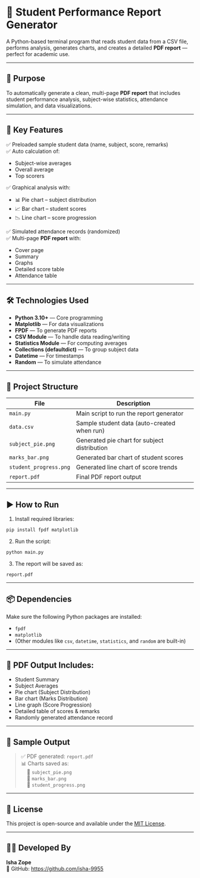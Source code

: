
# 🧾 Student Performance Report Generator

A Python-based terminal program that reads student data from a CSV file, performs analysis, generates charts, and creates a detailed **PDF report** — perfect for academic use.

---

## 🎯 Purpose

To automatically generate a clean, multi-page **PDF report** that includes student performance analysis, subject-wise statistics, attendance simulation, and data visualizations.

---

## 🧠 Key Features

✅ Preloaded sample student data (name, subject, score, remarks)  
✅ Auto calculation of:
- Subject-wise averages
- Overall average
- Top scorers  

✅ Graphical analysis with:
- 📊 Pie chart – subject distribution  
- 📈 Bar chart – student scores  
- 📉 Line chart – score progression  

✅ Simulated attendance records (randomized)  
✅ Multi-page **PDF report** with:
- Cover page  
- Summary  
- Graphs  
- Detailed score table  
- Attendance table  

---

## 🛠️ Technologies Used

- **Python 3.10+** — Core programming  
- **Matplotlib** — For data visualizations  
- **FPDF** — To generate PDF reports  
- **CSV Module** — To handle data reading/writing  
- **Statistics Module** — For computing averages  
- **Collections (defaultdict)** — To group subject data  
- **Datetime** — For timestamps  
- **Random** — To simulate attendance  

---

## 📂 Project Structure

| File               | Description                                      |
|--------------------|--------------------------------------------------|
| `main.py`          | Main script to run the report generator          |
| `data.csv`         | Sample student data (auto-created when run)      |
| `subject_pie.png`  | Generated pie chart for subject distribution     |
| `marks_bar.png`    | Generated bar chart of student scores            |
| `student_progress.png` | Generated line chart of score trends       |
| `report.pdf`       | Final PDF report output                          |

---

## ▶️ How to Run

1. Install required libraries:

```bash
pip install fpdf matplotlib
```

2. Run the script:

```bash
python main.py
```

3. The report will be saved as:

```
report.pdf
```

---

## 📦 Dependencies

Make sure the following Python packages are installed:

- `fpdf`  
- `matplotlib`  
- (Other modules like `csv`, `datetime`, `statistics`, and `random` are built-in)

---

## 📸 PDF Output Includes:

- Student Summary  
- Subject Averages  
- Pie chart (Subject Distribution)  
- Bar chart (Marks Distribution)  
- Line graph (Score Progression)  
- Detailed table of scores & remarks  
- Randomly generated attendance record  

---

## 🧪 Sample Output

> ✅ PDF generated: `report.pdf`  
> 📊 Charts saved as:  
> &nbsp;&nbsp;&nbsp;&nbsp;📁 `subject_pie.png`  
> &nbsp;&nbsp;&nbsp;&nbsp;📁 `marks_bar.png`  
> &nbsp;&nbsp;&nbsp;&nbsp;📁 `student_progress.png`  

---

## 📜 License

This project is open-source and available under the [MIT License](LICENSE).

---

## 👩‍💻 Developed By

**Isha Zope**  
🔗 GitHub: https://github.com/isha-9955
